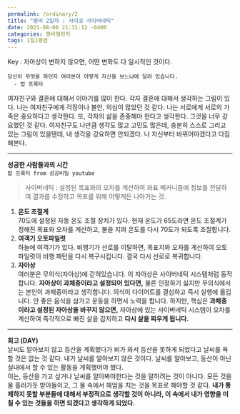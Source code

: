 ```yaml
---
permalink: /ordinary/2
title: "평비 2일차 : 사이코 사이버네틱"
date: 2021-08-08 21:31:12 -0400
categories: 평비챌린지
tags: 1일1평범
---  
```

Key : 자아상이 변하지 않으면, 어떤 변화도 다 일시적인 것이다.
```
당신이 무엇을 하던지 여러분이 어떻게 자신을 보느냐에 달려 있습니다.
  - 밥 프록터
```

여자친구와 결혼에 대해서 이야기를 많이 한다. 각자 결혼에 대해서 생각하는 그림이 있다. 나는 여자친구에게 걱정이나 불안, 의심이 많았던 것 같다. 나는 서로에게 서로의 가족은 중요하다고 생각한다. 또, 각자의 삶을 존중해야 한다고 생각한다. 그것을 너무 강요했던 것 같다. 여자친구도 나만큼 생각도 많고 고민도 많은데, 충분히 스스로 그리고 있는 그림이 있을텐데, 내 생각을 강요하면 안되겠다. 나 자신부터 바뀌어야겠다고 다짐해본다.

---
**성공한 사람들과의 시간**  
`밥 프록터 from 성공비밀 youtube`  
> 사이버네틱 : 설정된 목표와의 오차를 계산하여 좌표 메커니즘에 정보를 전달하여 결과를 수정하고 목표를 위해 어떻게든 나아가는 것.
1. **온도 조절계**  
70도에 설정된 자동 온도 조절 장치가 있다. 현재 온도가 65도라면 온도 조절계가 정해진 목표와 오차를 계산하고, 불을 지펴 온도를 다시 70도가 되도록 조절합니다.
2. **여객기 오토파일럿**  
하늘에 여객기가 있다. 비행기가 선로를 이탈하면, 목표치와 오차를 계산하여 오토파일럿이 비행 패턴을 다시 복구시킵니다. 결국 다시 선로로 복귀합니다.  
3. **자아상**  
여러분은 무의식(자아상)에 갇혀있습니다. 이 자아상은 사이버네틱 시스템처럼 동작합니다. **자아상이 과체중이라고 설정되어 있다면,** 물론 인정하기 싫지만 무의식에서는 본인이 과체중이라고 생각합니다. 의식이 다이어트를 결심하고 즉시 실행에 옮깁니다. 안 좋은 음식을 삼가고 운동을 하면서 노력을 합니다. 하지만, 핵심은 **과체중이라고 설정된 자아상을 바꾸지 않으면,** 자아상에 있는 사이버네틱 시스템이 오차를 계산하여 즉각적으로 빠진 살을 감지하고 **다시 살을 찌우게 됩니다.**

---
**회고 (DAY)**  
날씨도 알아보지 않고 등산을 계획했다가 비가 와서 등산을 못하게 되었다고 날씨를 욕할 것은 없는 것 같다. 내가 날씨를 알아보지 않은 것이다. 날씨를 알아보고, 등산이 아닌 실내에서 할 수 있는 활동을 계획했어야 했다.  
이는, 등산을 가고 싶거나 날씨를 알아봐야한다는 것을 말하려는 것이 아니다. 모든 것을 물 흘러가듯 받아들이고, 그 물 속에서 헤엄을 치는 것을 목표로 해야할 것 같다. **내가 통제하지 못할 부분들에 대해서 부정적으로 생각할 것이 아니라, 이 속에서 내가 영향을 미칠 수 있는 것들을 하면 되겠다고 생각하게 되었다.**